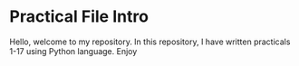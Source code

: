 # Practical File Intro
Hello, welcome to my repository.
In this repository, I have written practicals 1-17 using Python language.
Enjoy

